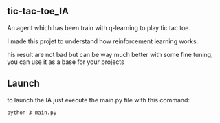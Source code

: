 ## tic-tac-toe_IA


An agent which has been train with q-learning to play tic tac toe.

I made this projet to understand how reinforcement learning works.

his result are not bad but can be way much better with some fine tuning, you can use it as a base for your projects

## Launch

to launch the IA just execute the main.py file with this command:

```
python 3 main.py
```

